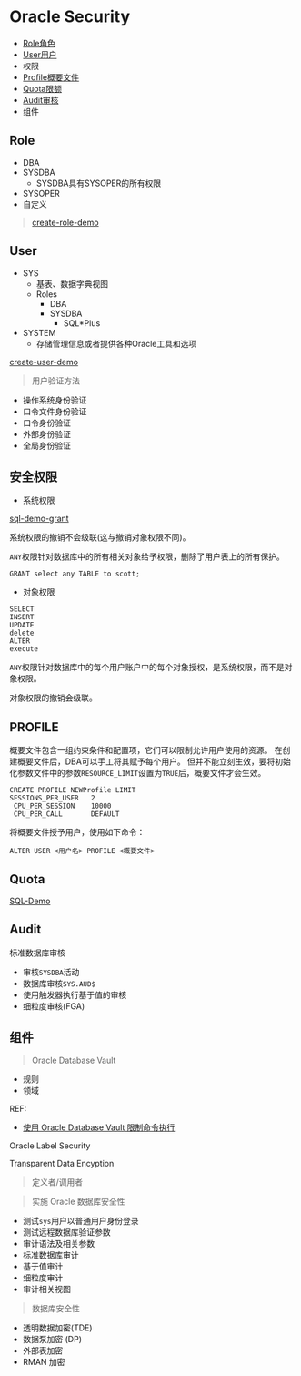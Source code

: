 # Oracle Security

- [Role角色](#role)
- [User用户](#user)
- 权限
- [Profile概要文件](#profile)
- [Quota限额](#quota)
- [Audit审核](#audit)
- 组件

## Role

- DBA
- SYSDBA
  - SYSDBA具有SYSOPER的所有权限
- SYSOPER
- 自定义

> [create-role-demo](../../sql_demo/mgmt/create_role.sql)

## User

- SYS
  - 基表、数据字典视图
  - Roles
    - DBA
    - SYSDBA
      - SQL*Plus
- SYSTEM
  - 存储管理信息或者提供各种Oracle工具和选项

[create-user-demo](../../sql_demo/mgmt/create_user.sql)

> 用户验证方法

- 操作系统身份验证
- 口令文件身份验证
- 口令身份验证
- 外部身份验证
- 全局身份验证

## 安全权限

- 系统权限

[sql-demo-grant](../../sql_demo/mgmt/create_role.sql)

系统权限的撤销不会级联(这与撤销对象权限不同)。

`ANY`权限针对数据库中的所有相关对象给予权限，删除了用户表上的所有保护。
```oracle
GRANT select any TABLE to scott;
```

- 对象权限

```oracle
SELECT 
INSERT 
UPDATE 
delete
ALTER 
execute
```

`ANY`权限针对数据库中的每个用户账户中的每个对象授权，是系统权限，而不是对象权限。

对象权限的撤销会级联。




## PROFILE

概要文件包含一组约束条件和配置项，它们可以限制允许用户使用的资源。
在创建概要文件后，DBA可以手工将其赋予每个用户。
但并不能立刻生效，要将初始化参数文件中的参数`RESOURCE_LIMIT`设置为`TRUE`后，概要文件才会生效。

```oracle
CREATE PROFILE NEWProfile LIMIT
SESSIONS_PER_USER 	2
 CPU_PER_SESSION	10000
 CPU_PER_CALL		DEFAULT
```

将概要文件授予用户，使用如下命令：
```oracle
ALTER USER <用户名> PROFILE <概要文件>
```

## Quota

[SQL-Demo](../../sql_demo/mgmt/security.sql)


## Audit

标准数据库审核

- 审核`SYSDBA`活动
- 数据库审核`SYS.AUD$`
- 使用触发器执行基于值的审核
- 细粒度审核(FGA)


## 组件

> Oracle Database Vault

- 规则
- 领域

REF:

- [使用 Oracle Database Vault 限制命令执行](http://www.oracle.com/technetwork/cn/tutorials/datavault2-094383-zhs.html)


Oracle Label Security

Transparent Data Encyption




> 定义者/调用者



> 实施 Oracle 数据库安全性

- 测试`sys`用户以普通用户身份登录
- 测试远程数据库验证参数
- 审计语法及相关参数
- 标准数据库审计
- 基于值审计
- 细粒度审计
- 审计相关视图


> 数据库安全性

- 透明数据加密(TDE)
- 数据泵加密 (DP)
- 外部表加密
- RMAN 加密
